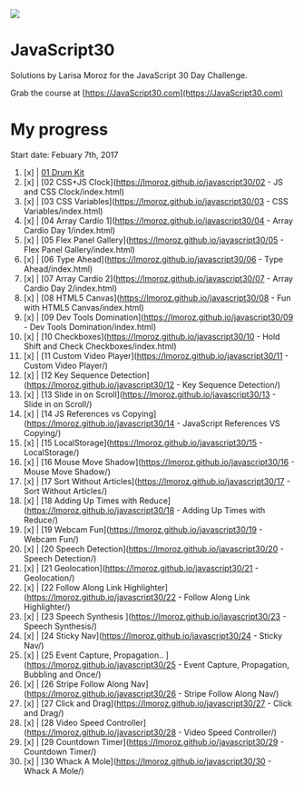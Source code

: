 ![](https://javascript30.com/images/JS3-social-share.png)

# JavaScript30

Solutions by Larisa Moroz for the JavaScript 30 Day Challenge.

Grab the course at [https://JavaScript30.com](https://JavaScript30.com)


# My progress

Start date: Febuary 7th, 2017

1.  [x] | [01 Drum Kit](https://lmoroz.github.io/javascript30/01%20-%20JavaScript%20Drum%20Kit/index.html)
2.  [x] | [02 CSS+JS Clock](https://lmoroz.github.io/javascript30/02 - JS and CSS Clock/index.html)
3.  [x] | [03 CSS Variables](https://lmoroz.github.io/javascript30/03 - CSS Variables/index.html)
4.  [x] | [04 Array Cardio 1](https://lmoroz.github.io/javascript30/04 - Array Cardio Day 1/index.html)
5.  [x] | [05 Flex Panel Gallery](https://lmoroz.github.io/javascript30/05 - Flex Panel Gallery/index.html)
6.  [x] | [06 Type Ahead](https://lmoroz.github.io/javascript30/06 - Type Ahead/index.html)
7.  [x] | [07 Array Cardio 2](https://lmoroz.github.io/javascript30/07 - Array Cardio Day 2/index.html)
8.  [x] | [08 HTML5 Canvas](https://lmoroz.github.io/javascript30/08 - Fun with HTML5 Canvas/index.html)
9.  [x] | [09 Dev Tools Domination](https://lmoroz.github.io/javascript30/09 - Dev Tools Domination/index.html)
10. [x] | [10 Checkboxes](https://lmoroz.github.io/javascript30/10 - Hold Shift and Check Checkboxes/index.html)
11. [x] | [11 Custom Video Player](https://lmoroz.github.io/javascript30/11 - Custom Video Player/)
12. [x] | [12 Key Sequence Detection](https://lmoroz.github.io/javascript30/12 - Key Sequence Detection/)
13. [x] | [13 Slide in on Scroll](https://lmoroz.github.io/javascript30/13 - Slide in on Scroll/)
14. [x] | [14 JS References vs Copying](https://lmoroz.github.io/javascript30/14 - JavaScript References VS Copying/)
15. [x] | [15 LocalStorage](https://lmoroz.github.io/javascript30/15 - LocalStorage/)
16. [x] | [16 Mouse Move Shadow](https://lmoroz.github.io/javascript30/16 - Mouse Move Shadow/)
17. [x] | [17 Sort Without Articles](https://lmoroz.github.io/javascript30/17 - Sort Without Articles/)
18. [x] | [18 Adding Up Times with Reduce](https://lmoroz.github.io/javascript30/18 - Adding Up Times with Reduce/)
19. [x] | [19 Webcam Fun](https://lmoroz.github.io/javascript30/19 - Webcam Fun/)
20. [x] | [20 Speech Detection](https://lmoroz.github.io/javascript30/20 - Speech Detection/)
21. [x] | [21 Geolocation](https://lmoroz.github.io/javascript30/21 - Geolocation/)
22. [x] | [22 Follow Along Link Highlighter](https://lmoroz.github.io/javascript30/22 - Follow Along Link Highlighter/)
23. [x] | [23 Speech Synthesis ](https://lmoroz.github.io/javascript30/23 - Speech Synthesis/)
24. [x] | [24 Sticky Nav](https://lmoroz.github.io/javascript30/24 - Sticky Nav/)
25. [x] | [25 Event Capture, Propagation.. ](https://lmoroz.github.io/javascript30/25 - Event Capture, Propagation, Bubbling and Once/)
26. [x] | [26 Stripe Follow Along Nav](https://lmoroz.github.io/javascript30/26 - Stripe Follow Along Nav/)
27. [x] | [27 Click and Drag](https://lmoroz.github.io/javascript30/27 - Click and Drag/)
28. [x] | [28 Video Speed Controller](https://lmoroz.github.io/javascript30/28 - Video Speed Controller/)
29. [x] | [29 Countdown Timer](https://lmoroz.github.io/javascript30/29 - Countdown Timer/)
30. [x] | [30 Whack A Mole](https://lmoroz.github.io/javascript30/30 - Whack A Mole/)
